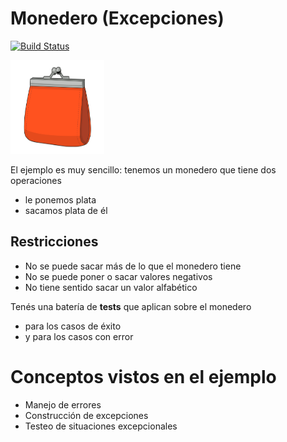 # Monedero (Excepciones)
 
[![Build Status](https://travis-ci.org/wollok/excepcionesMonedero.svg?branch=master)](https://travis-ci.org/wollok/excepcionesMonedero)


<img src="img/monedero.png" height="150" width="150">

El ejemplo es muy sencillo: tenemos un monedero que tiene dos operaciones

* le ponemos plata
* sacamos plata de él

## Restricciones

* No se puede sacar más de lo que el monedero tiene
* No se puede poner o sacar valores negativos
* No tiene sentido sacar un valor alfabético

Tenés una batería de **tests** que aplican sobre el monedero 

* para los casos de éxito
* y para los casos con error

# Conceptos vistos en el ejemplo

* Manejo de errores 
* Construcción de excepciones
* Testeo de situaciones excepcionales



